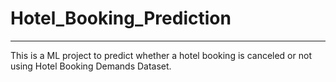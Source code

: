 # Hotel_Booking_Prediction
---

This is a ML project to predict whether a hotel booking is canceled or not using Hotel Booking Demands Dataset.
